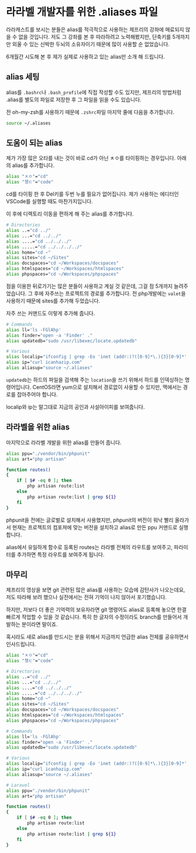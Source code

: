 # 라라벨 개발자를 위한 .aliases 파일

라라캐스트를 보시는 분들은 alias를 적극적으로 사용하는 제프리의 강좌에 매료되지 않을 수 없을 것입니다. 저도 그 강좌를 본 후 따라하려고 노력해봤지만, 단축키를 5개까지만 외울 수 있는 신박한 두뇌의 소유자이기 때문에 많이 사용할 순 없었습니다.

6개월간 시도해 본 후 제가 실제로 사용하고 있는 alias만 소개 해 드립니다.

## alias 세팅

alias를 `.bashrc`나 `.bash_profile`에 직접 작성할 수도 있지만, 제프리의 방법처럼 .alias를 별도의 파일로 저장한 후 그 파일을 읽을 수도 있습니다.

전 oh-my-zsh를 사용하기 때문에 `.zshrc`파일 마지막 줄에 다음을 추가합니다.

```bash
source ~/.aliases
```

## 도움이 되는 alias

제가 가장 많은 오타를 내는 것이 바로 cd가 아닌 ㅊㅇ를 타이핑하는 경우입니다. 아래의 alias를 추가합니다.

```bash
alias "ㅊㅇ"="cd"
alias "챙ㄷ"="code"
```

cd를 타이핑 한 후 Del키를 두번 누를 필요가 없어집니다. 제가 사용하는 에디터인 VSCode를 실행할 때도 마찬가지입니다.

이 후에 디렉토리 이동을 편하게 해 주는 alias를 추가합니다.

```bash
# Directories
alias ..="cd ../"
alias ...="cd ../../"
alias ....="cd ../../../"
alias .....="cd ../../../../"
alias home="cd ~"
alias sites="cd ~/Sites"
alias docspaces="cd ~/Workspaces/docspaces"
alias htmlspaces="cd ~/Workspaces/htmlspaces"
alias phpspaces="cd ~/Workspaces/phpspaces"
```

점을 이용한 뒤로가기는 많은 분들이 사용하고 계실 것 같은데, 그걸 점 5개까지 늘려주었습니다. 그 후에 자주쓰는 프로젝트의 경로를 추가합니다. 전 php개발에는 `valet`을 사용하기 때문에 sites를 추가해 두었습니다.

자주 쓰는 커맨드도 이렇게 추가해 줍니다.

```bash
# Commands
alias ll='ls -FGlAhp'
alias finder="open -a 'Finder' ."
alias updatedb="sudo /usr/libexec/locate.updatedb"

# Various
alias localip="ifconfig | grep -Eo 'inet (addr:)?([0-9]*\.){3}[0-9]*' | grep -Eo '([0-9]*\.){3}[0-9]*' | grep -v '127.0.0.1'"
alias ip="curl icanhazip.com"
alias aliasup="source ~/.aliases"
```

`updatedb`는 하드의 파일을 검색해 주는 `location`을 쓰기 위해서 하드를 인덱싱하는 명령어입니다. CentOS라면 yum으로 설치해서 경로없이 사용할 수 있지만, 맥에서는 경로를 잡아주어야 합니다.

localip와 ip는 말그대로 지금의 공인과 사설아이피를 보여줍니다.

## 라라벨을 위한 alias

마지막으로 라라벨 개발을 위한 alias를 만들어 줍니다.

```bash
alias ppu="./vendor/bin/phpunit"
alias art="php artisan"

function routes()
{
    if [ $# -eq 0 ]; then
        php artisan route:list
    else
        php artisan route:list | grep ${1}
    fi
}
```

phpunit을 전에는 글로벌로 설치해서 사용했지만, phpunit의 버전이 워낙 빨리 올라가서 현재는 프로젝트의 컴포져에 맞는 버전을 설치하고 alias로 만든 ppu 커맨드로 실행합니다.

alias에서 유일하게 함수로 등록된 routes는 라라벨 전체의 라우트를 보여주고, 파라미터를 추가하면 특정 라우트를 보여주게 됩니다.

## 마무리

제프리의 영상을 보면 git 관련된 많은 alias를 사용하는 모습에 감탄사가 나오는데요, 저도 따라해 보려 했으나 실전에서는 전혀 기억이 나지 않아서 포기했습니다.

하지만, 저보다 더 좋은 기억력의 보유자라면 git 명령어도 alias로 등록해 놓으면 한결 빠르게 작업할 수 있을 것 같습니다. 특히 한 글자의 수정이라도 branch를 만들어서 개발하는 분이라면 말이죠.

혹시라도 새로 alias를 만드시는 분을 위해서 지금까지 언급한 alias 전체를 공유하면서 인사드립니다.

```bash
alias "ㅊㅇ"="cd"
alias "챙ㄷ"="code"

# Directories
alias ..="cd ../"
alias ...="cd ../../"
alias ....="cd ../../../"
alias .....="cd ../../../../"
alias home="cd ~"
alias sites="cd ~/Sites"
alias docspaces="cd ~/Workspaces/docspaces"
alias htmlspaces="cd ~/Workspaces/htmlspaces"
alias phpspaces="cd ~/Workspaces/phpspaces"

# Commands
alias ll='ls -FGlAhp'
alias finder="open -a 'Finder' ."
alias updatedb="sudo /usr/libexec/locate.updatedb"

# Various
alias localip="ifconfig | grep -Eo 'inet (addr:)?([0-9]*\.){3}[0-9]*' | grep -Eo '([0-9]*\.){3}[0-9]*' | grep -v '127.0.0.1'"
alias ip="curl icanhazip.com"
alias aliasup="source ~/.aliases"

# Laravel
alias ppu="./vendor/bin/phpunit"
alias art="php artisan"

function routes()
{
    if [ $# -eq 0 ]; then
        php artisan route:list
    else
        php artisan route:list | grep ${1}
    fi
}
```


